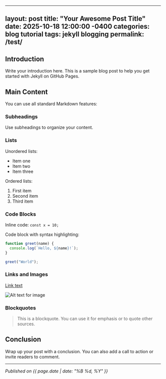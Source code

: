 
---
layout: post
title: "Your Awesome Post Title"
date: 2025-10-18 12:00:00 -0400
categories: blog tutorial
tags: jekyll blogging
permalink: /test/
---

## Introduction

Write your introduction here. This is a sample blog post to help you get started with Jekyll on GitHub Pages.

## Main Content

You can use all standard Markdown features:

### Subheadings

Use subheadings to organize your content.

### Lists

Unordered lists:
- Item one
- Item two
- Item three

Ordered lists:
1. First item
2. Second item
3. Third item

### Code Blocks

Inline code: `const x = 10;`

Code block with syntax highlighting:

```javascript
function greet(name) {
  console.log(`Hello, ${name}!`);
}

greet("World");
```

### Links and Images

[Link text](https://example.com)

![Alt text for image](/path/to/image.jpg)

### Blockquotes

> This is a blockquote. You can use it for emphasis or to quote other sources.

## Conclusion

Wrap up your post with a conclusion. You can also add a call to action or invite readers to comment.

---

*Published on {{ page.date | date: "%B %d, %Y" }}*

